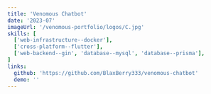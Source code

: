 ```yaml
---
title: 'Venomous Chatbot'
date: '2023-07'
imageUrl: '/venomous-portfolio/logos/C.jpg'
skills: [
  ['web-infrastructure--docker'],
  ['cross-platform--flutter'],
  ['web-backend--gin', 'database--mysql', 'database--prisma'],
]
links:
  github: 'https://github.com/BlaxBerry333/venomous-chatbot'
  demo: ''
---
```


